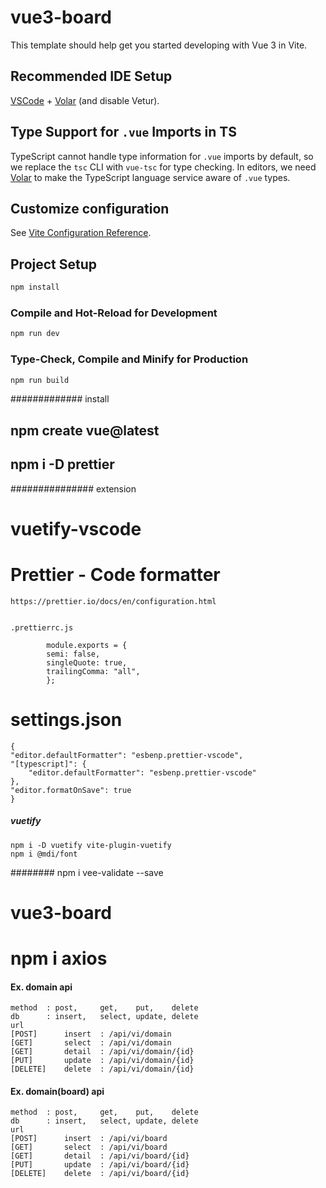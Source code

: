 # vue3-board

This template should help get you started developing with Vue 3 in Vite.

## Recommended IDE Setup

[VSCode](https://code.visualstudio.com/) + [Volar](https://marketplace.visualstudio.com/items?itemName=Vue.volar) (and disable Vetur).

## Type Support for `.vue` Imports in TS

TypeScript cannot handle type information for `.vue` imports by default, so we replace the `tsc` CLI with `vue-tsc` for type checking. In editors, we need [Volar](https://marketplace.visualstudio.com/items?itemName=Vue.volar) to make the TypeScript language service aware of `.vue` types.

## Customize configuration

See [Vite Configuration Reference](https://vitejs.dev/config/).

## Project Setup

```sh
npm install
```

### Compile and Hot-Reload for Development

```sh
npm run dev
```

### Type-Check, Compile and Minify for Production

```sh
npm run build
```

############# install

## npm create vue@latest

## npm i -D prettier

############### extension

# vuetify-vscode

# Prettier - Code formatter

    https://prettier.io/docs/en/configuration.html


    .prettierrc.js

            module.exports = {
            semi: false,
            singleQuote: true,
            trailingComma: "all",
            };

# settings.json

    {
    "editor.defaultFormatter": "esbenp.prettier-vscode",
    "[typescript]": {
        "editor.defaultFormatter": "esbenp.prettier-vscode"
    },
    "editor.formatOnSave": true
    }

##### vuetify

    npm i -D vuetify vite-plugin-vuetify
    npm i @mdi/font

######## npm i vee-validate --save

# vue3-board

# npm i axios

#### Ex. domain api

    method  : post,     get,    put,    delete
    db      : insert,   select, update, delete
    url
    [POST]      insert  : /api/vi/domain
    [GET]       select  : /api/vi/domain
    [GET]       detail  : /api/vi/domain/{id}
    [PUT]       update  : /api/vi/domain/{id}
    [DELETE]    delete  : /api/vi/domain/{id}

#### Ex. domain(board) api

    method  : post,     get,    put,    delete
    db      : insert,   select, update, delete
    url
    [POST]      insert  : /api/vi/board
    [GET]       select  : /api/vi/board
    [GET]       detail  : /api/vi/board/{id}
    [PUT]       update  : /api/vi/board/{id}
    [DELETE]    delete  : /api/vi/board/{id}
